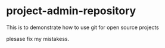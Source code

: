 # project-admin-repository
This is to demonstrate how to use git for open source projects

plesase fix my mistakess.
